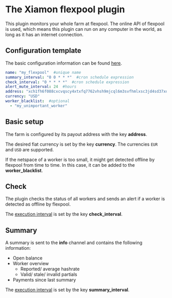 # The Xiamon flexpool plugin

This plugin monitors your whole farm at flexpool. The online API of flexpool is used, which means this plugin can run on any computer in the world, as long as it has an internet connection.

## **Configuration template**

The basic configuration information can be found [here](../config_basics.md).

```yaml
name: "my_flexpool"  #unique name
summary_interval: "0 0 * * *"  #cron schedule expression
check_interval: "0 * * * *"  #cron schedule expression
alert_mute_interval: 24  #hours
address: "xch1fh6f088cxcvqscy4xtxfq7762vhsh9mjcql6m3svfhmlxsc3jd4sd37xdl"
currency: "USD"
worker_blacklist:  #optional
  - "my_unimportant_worker"
```

## **Basic setup**

The farm is configured by its payout address with the key **address**.

The desired fiat currency is set by the key **currency**. The currencies `EUR` and `USD` are supported.

If the netspace of a worker is too small, it might get detected offline by flexpool from time to time. In this case, it can be added to the **worker_blacklist**.

## **Check**

The plugin checks the status of all workers and sends an alert if a worker is detected as offline by flexpool.

The [execution interval](../config_basics.md) is set by the key **check_interval**.

## **Summary**

A summary is sent to the **info** channel and contains the following information:

- Open balance
- Worker overview
    - Reported/ average hashrate
    - Valid/ stale/ invalid partials
- Payments since last summary

The [execution interval](../config_basics.md) is set by the key **summary_interval**.
